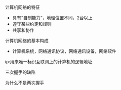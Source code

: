 计算机网络的特征

* 具有“自制能力“，地理位置不同，2台以上
* 遵守某些约定和规则
* 共享和协作

计算机网络的基本构成

* 计算机系统，网络通讯协议，网络通讯设备，网络软件

ip:用来唯一标识互联网上的计算机的逻辑地址



三次握手的缺陷

为什么不是两次握手

